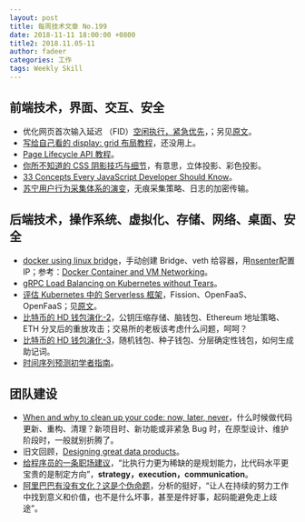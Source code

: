 ```yaml
---
layout: post
title: 每周技术文章 No.199
date: 2018-11-11 18:00:00 +0800
title2: 2018.11.05-11
author: fadeer
categories: 工作
tags: Weekly Skill
---
```


## 前端技术，界面、交互、安全

- 优化网页首次输入延迟 （FID）[空闲执行，紧急优先](https://github.com/xitu/gold-miner/blob/master/TODO1/idle-until-urgent.md)，；另见[原文](https://philipwalton.com/articles/idle-until-urgent)。
- [写给自己看的 display: grid 布局教程](https://www.zhangxinxu.com/wordpress/2018/11/display-grid-css-css3/)，还没用上。
- [Page Lifecycle API 教程](http://www.ruanyifeng.com/blog/2018/11/page_lifecycle_api.html)。
- [你所不知道的 CSS 阴影技巧与细节](https://segmentfault.com/a/1190000016935062)，有意思，立体投影、彩色投影。
- [33 Concepts Every JavaScript Developer Should Know](https://github.com/leonardomso/33-js-concepts)。
- [苏宁用户行为采集体系的演变](https://mp.weixin.qq.com/s/iUwqQxx87qQeRecjGxwTtg)，无痕采集策略、日志的加密传输。

## 后端技术，操作系统、虚拟化、存储、网络、桌面、安全

- [docker using linux bridge](https://blog.lofyer.org/docker-using-linux-bridge/)，手动创建 Bridge、veth 给容器，用[nsenter](https://github.com/jpetazzo/nsenter)配置 IP；参考：[Docker Container and VM Networking](https://clcnetwork.wordpress.com/2017/05/31/docker-container-and-vm-networking/)。
- [gRPC Load Balancing on Kubernetes without Tears](https://kubernetes.io/blog/2018/11/07/grpc-load-balancing-on-kubernetes-without-tears/)。
- [评估 Kubernetes 中的 Serverless 框架](https://mp.weixin.qq.com/s/RL4d_-pMaGup5BFxCnTL-g)，Fission、OpenFaaS、OpenFaaS；见[原文](https://rancher.com/blog/2018/2018-04-23-evaluation-of-serverless-frameworks-for-kbe/)。
- [比特币的 HD 钱包演化-2](https://happy123.me/blog/2018/11/02/bi-te-bi-de-hdqian-bao-yan-hua-2/)，公钥压缩存储、脑钱包、Ethereum 地址策略、ETH 分叉后的重放攻击；交易所的老板该考虑什么问题，呵呵？
- [比特币的 HD 钱包演化-3](https://happy123.me/blog/2018/11/07/bi-te-bi-de-hdqian-bao-yan-hua-3/)，随机钱包、种子钱包、分层确定性钱包，如何生成助记词。
- [时间序列预测初学者指南](https://www.biaodianfu.com/time-series-forecasting-codes-python.html)。

## 团队建设

- [When and why to clean up your code: now, later, never](https://codewithoutrules.com/2018/11/02/when-clean-up-your-code)，什么时候做代码更新、重构、清理？新项目时、新功能或非紧急 Bug 时，在原型设计、维护阶段时，一般就别折腾了。
- 旧文回顾，[Designing great data products](https://www.oreilly.com/ideas/drivetrain-approach-data-products)。
- [给程序员的一条职场建议](http://mrpeak.cn/blog/ios-career-advice/)，“比执行力更为稀缺的是规划能力，比代码水平更宝贵的是制定方向”，**strategy，execution，communication**。
- [阿里巴巴有没有文化？这是个伪命题](http://www.luanxiang.org/blog/archives/2397.html)，分析的挺好，“让人在持续的努力工作中找到意义和价值，也不是什么坏事，甚至是件好事，起码能避免走上歧途”。
